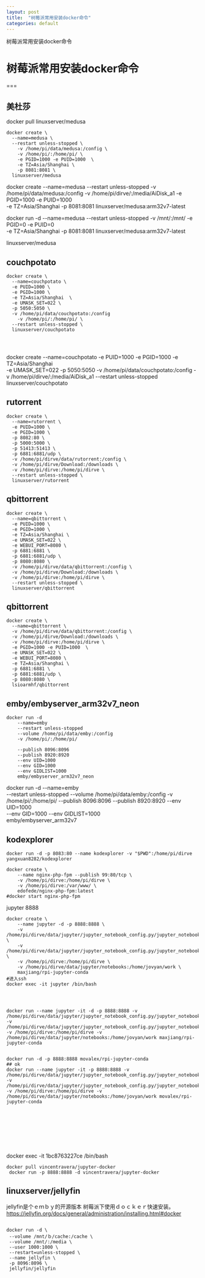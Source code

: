 ```yaml
---
layout: post
title:  "树莓派常用安装docker命令"
categories: default
---
```

树莓派常用安装docker命令

# 树莓派常用安装docker命令
===
 
<!-- 
00 07 * * * docker start medusa
00 09 * * * docker stop medusa

01 07 * * * docker start couchpotato
01 09 * * * docker stop couchpotato -->

## 美杜莎

docker pull linuxserver/medusa
```
docker create \
  --name=medusa \
  --restart unless-stopped \
    -v /home/pi/data/medusa:/config \
    -v /home/pi/:/home/pi/ \
    -e PGID=1000 -e PUID=1000  \
    -e TZ=Asia/Shanghai \
    -p 8081:8081 \
  linuxserver/medusa
```
docker create 
  --name=medusa 
  --restart unless-stopped 
    -v /home/pi/data/medusa:/config 
    -v /home/pi/dirve/:/media/AiDisk_a1 
    -e PGID=1000 -e PUID=1000  
    -e TZ=Asia/Shanghai 
    -p 8081:8081 
linuxserver/medusa:arm32v7-latest


docker run -d 
  --name=medusa 
  --restart unless-stopped 
    -v /mnt/:/mnt/ 
    -e PGID=0 -e PUID=0  
    -e TZ=Asia/Shanghai 
    -p 8081:8081 
linuxserver/medusa:arm32v7-latest


  linuxserver/medusa
## couchpotato
```
docker create \
  --name=couchpotato \
  -e PUID=1000 \
  -e PGID=1000 \
  -e TZ=Asia/Shanghai  \
  -e UMASK_SET=022 \
  -p 5050:5050 \
  -v /home/pi/data/couchpotato:/config 
    -v /home/pi/:/home/pi/ \
  --restart unless-stopped \
  linuxserver/couchpotato
  
  
  

```
docker create 
  --name=couchpotato 
  -e PUID=1000 
  -e PGID=1000 
  -e TZ=Asia/Shanghai  
  -e UMASK_SET=022 
  -p 5050:5050 
    -v /home/pi/data/couchpotato:/config 
    -v /home/pi/dirve/:/media/AiDisk_a1 
  --restart unless-stopped 
  linuxserver/couchpotato

## rutorrent


```
docker create \
  --name=rutorrent \
  -e PUID=1000 \
  -e PGID=1000 \
  -p 8082:80 \
  -p 5000:5000 \
  -p 51413:51413 \
  -p 6881:6881/udp \
  -v /home/pi/dirve/data/rutorrent:/config \
  -v /home/pi/dirve/Download:/downloads \
  -v /home/pi/dirve:/home/pi/dirve \
  --restart unless-stopped \
  linuxserver/rutorrent
```


## qbittorrent
```
docker create \
  --name=qbittorrent \
  -e PUID=1000 \
  -e PGID=1000 \
  -e TZ=Asia/Shanghai \
  -e UMASK_SET=022 \
  -e WEBUI_PORT=8080 \
  -p 6881:6881 \
  -p 6881:6881/udp \
  -p 8080:8080 \
  -v /home/pi/dirve/data/qbittorrent:/config \
  -v /home/pi/dirve/Download:/downloads \
  -v /home/pi/dirve:/home/pi/dirve \
  --restart unless-stopped \
  linuxserver/qbittorrent
```

## qbittorrent

```
docker create \
  --name=qbittorrent \
  -v /home/pi/dirve/data/qbittorrent:/config \
  -v /home/pi/dirve/Download:/downloads \
  -v /home/pi/dirve:/home/pi/dirve \
  -e PGID=1000 -e PUID=1000  \
  -e UMASK_SET=022 \
  -e WEBUI_PORT=8080 \
  -e TZ=Asia/Shanghai \
  -p 6881:6881 \
  -p 6881:6881/udp \
  -p 8080:8080 \
  lsioarmhf/qbittorrent
```
## emby/embyserver_arm32v7_neon
```
docker run -d 
    --name=emby 
    --restart unless-stopped 
    --volume /home/pi/data/emby:/config
    -v /home/pi/:/home/pi/ 

    --publish 8096:8096
    --publish 8920:8920
    --env UID=1000
    --env GID=1000 
    --env GIDLIST=1000 
    emby/embyserver_arm32v7_neon
```
 



docker run -d 
    --name=emby  
    --restart unless-stopped 
    --volume /home/pi/data/emby:/config 
    -v /home/pi/:/home/pi/ 
    --publish 8096:8096
    --publish 8920:8920 
    --env UID=1000  
    --env GID=1000 
    --env GIDLIST=1000  
    emby/embyserver_arm32v7







## kodexplorer
```
docker run -d -p 8083:80 --name kodexplorer -v "$PWD":/home/pi/dirve yangxuan8282/kodexplorer
```




```
docker create \
    --name nginx-php-fpm --publish 99:80/tcp \
    -v /home/pi/dirve:/home/pi/dirve \
    -v /home/pi/dirve:/var/www/ \
    edofede/nginx-php-fpm:latest
#docker start nginx-php-fpm
```


jupyter 8888
```
docker create \
    --name jupyter -d -p 8888:8888 \
    -v /home/pi/dirve/data/jupyter/jupyter_notebook_config.py/jupyter_notebook_config.py:/home/jovyan/.jupyter/jupyter_notebook_config.py \
    -v /home/pi/dirve/data/jupyter/jupyter_notebook_config.py/jupyter_notebook_config.py:/root/.jupyter/jupyter_notebook_config.py \
    -v /home/pi/dirve:/home/pi/dirve \
    -v /home/pi/dirve/data/jupyter/notebooks:/home/jovyan/work \
    maxjiang/rpi-jupyter-conda
#进入ssh
docker exec -it jupyter /bin/bash




docker run --name jupyter -it -d -p 8888:8888 -v /home/pi/dirve/data/jupyter/jupyter_notebook_config.py/jupyter_notebook_config.py:/home/jovyan/.jupyter/jupyter_notebook_config.py  -v /home/pi/dirve/data/jupyter/jupyter_notebook_config.py/jupyter_notebook_config.py:/root/.jupyter/jupyter_notebook_config.py -v /home/pi/dirve:/home/pi/dirve -v /home/pi/dirve/data/jupyter/notebooks:/home/jovyan/work maxjiang/rpi-jupyter-conda


docker run -d -p 8888:8888 movalex/rpi-jupyter-conda
## ok
docker run --name jupyter -it -p 8888:8888 -v /home/pi/dirve/data/jupyter/jupyter_notebook_config.py/jupyter_notebook_config.py:/home/jovyan/.jupyter/jupyter_notebook_config.py  -v /home/pi/dirve/data/jupyter/jupyter_notebook_config.py/jupyter_notebook_config.py:/root/.jupyter/jupyter_notebook_config.py -v /home/pi/dirve:/home/pi/dirve -v /home/pi/dirve/data/jupyter/notebooks:/home/jovyan/work movalex/rpi-jupyter-conda









```
docker exec -it 1bc8763227ce /bin/bash
 
 
 
```
docker pull vincentravera/jupyter-docker
 docker run -p 8888:8888 -d vincentravera/jupyter-docker

```




##  linuxserver/jellyfin

jellyfin是个ｅｍｂｙ的开源版本
树莓派下使用ｄｏｃｋｅｒ快速安装。
https://jellyfin.org/docs/general/administration/installing.html#docker

```

docker run -d \
 --volume /mnt/ｂ/cache:/cache \
 --volume /mnt/:/media \
 --user 1000:1000 \
 --restart=unless-stopped \
 --name jellyfin \
 -p 8096:8096 \
 jellyfin/jellyfin

```

